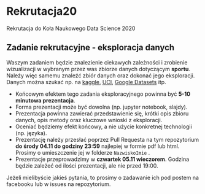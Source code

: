 # Rekrutacja20
Rekrutacja do Koła Naukowego Data Science 2020

## Zadanie rekrutacyjne - eksploracja danych
Waszym zadaniem będzie znalezienie ciekawych zależności i zrobienie wizualizacji w wybranym przez was zbiorze danych dotyczącym **sportu**.
Należy więc samemu znaleźć zbiór danych oraz dokonać jego eksploracji. Danych można szukać np. na [kaggle](https://www.kaggle.com/), [UCI](https://archive.ics.uci.edu/ml/index.php), [Google Datasets](https://datasetsearch.research.google.com/) itp.      
* Końcowym efektem tego zadania eksploracyjnego powinna być **5-10 minutowa prezentacja**.
* Forma prezentacji może być dowolna (np. jupyter notebook, slajdy).
* Prezentacja powinna zawierać przedstawienie się, krótki opis zbioru danych, opis metody oraz kluczowe wnioski z eksploracji.
* Oceniać będziemy efekt końcowy, a nie użycie konkretnej technologii (np. języka).
* Prezentację należy przesłać poprzez Pull Requesta na tym repozytorium **do środy 04.11 do godziny 23:59** najlepiej w formie pdf lub html. Prosimy o umieszczenie jej w folderze `NazwiskoImie` . 
* Prezentacje przeprowadzimy w **czwartek 05.11 wieczorem**. Godzina będzie zależeć od ilości prezentacji, ale nie przed 19:00.

Jeżeli mielibyście jakieś pytania, to prosimy o zadawanie ich pod postem na facebooku lub w issues na repozytorium.
